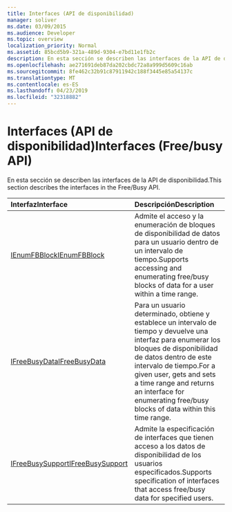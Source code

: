 ```yaml
---
title: Interfaces (API de disponibilidad)
manager: soliver
ms.date: 03/09/2015
ms.audience: Developer
ms.topic: overview
localization_priority: Normal
ms.assetid: 85bcd5b9-321a-489d-9304-e7bd11e1fb2c
description: En esta sección se describen las interfaces de la API de disponibilidad.
ms.openlocfilehash: ae271691deb87da202cbdc72a8a999d5609c16ab
ms.sourcegitcommit: 8fe462c32b91c87911942c188f3445e85a54137c
ms.translationtype: MT
ms.contentlocale: es-ES
ms.lasthandoff: 04/23/2019
ms.locfileid: "32318882"
---
```

# <a name="interfaces-freebusy-api"></a><span data-ttu-id="77f82-103">Interfaces (API de disponibilidad)</span><span class="sxs-lookup"><span data-stu-id="77f82-103">Interfaces (Free/busy API)</span></span>

<span data-ttu-id="77f82-104">En esta sección se describen las interfaces de la API de disponibilidad.</span><span class="sxs-lookup"><span data-stu-id="77f82-104">This section describes the interfaces in the Free/Busy API.</span></span>
  
|<span data-ttu-id="77f82-105">**Interfaz**</span><span class="sxs-lookup"><span data-stu-id="77f82-105">**Interface**</span></span>|<span data-ttu-id="77f82-106">**Descripción**</span><span class="sxs-lookup"><span data-stu-id="77f82-106">**Description**</span></span>|
|:-----|:-----|
|[<span data-ttu-id="77f82-107">IEnumFBBlock</span><span class="sxs-lookup"><span data-stu-id="77f82-107">IEnumFBBlock</span></span>](ienumfbblock.md) <br/> |<span data-ttu-id="77f82-108">Admite el acceso y la enumeración de bloques de disponibilidad de datos para un usuario dentro de un intervalo de tiempo.</span><span class="sxs-lookup"><span data-stu-id="77f82-108">Supports accessing and enumerating free/busy blocks of data for a user within a time range.</span></span>  <br/> |
|[<span data-ttu-id="77f82-109">IFreeBusyData</span><span class="sxs-lookup"><span data-stu-id="77f82-109">IFreeBusyData</span></span>](ifreebusydata.md) <br/> |<span data-ttu-id="77f82-110">Para un usuario determinado, obtiene y establece un intervalo de tiempo y devuelve una interfaz para enumerar los bloques de disponibilidad de datos dentro de este intervalo de tiempo.</span><span class="sxs-lookup"><span data-stu-id="77f82-110">For a given user, gets and sets a time range and returns an interface for enumerating free/busy blocks of data within this time range.</span></span>  <br/> |
|[<span data-ttu-id="77f82-111">IFreeBusySupport</span><span class="sxs-lookup"><span data-stu-id="77f82-111">IFreeBusySupport</span></span>](ifreebusysupport.md) <br/> |<span data-ttu-id="77f82-112">Admite la especificación de interfaces que tienen acceso a los datos de disponibilidad de los usuarios especificados.</span><span class="sxs-lookup"><span data-stu-id="77f82-112">Supports specification of interfaces that access free/busy data for specified users.</span></span>  <br/> |
   

